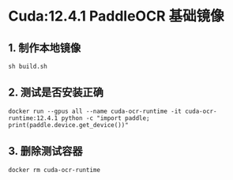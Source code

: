 # Cuda:12.4.1 PaddleOCR 基础镜像

## 1. 制作本地镜像

```shell
sh build.sh
```

## 2. 测试是否安装正确

```shell
docker run --gpus all --name cuda-ocr-runtime -it cuda-ocr-runtime:12.4.1 python -c "import paddle; print(paddle.device.get_device())"
```

## 3. 删除测试容器

```shell
docker rm cuda-ocr-runtime
```
